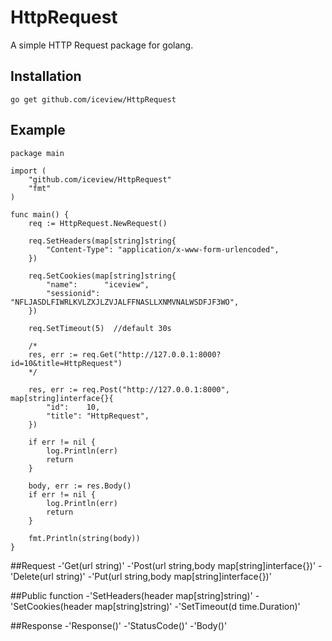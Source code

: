 # HttpRequest
A simple HTTP Request package for golang.


## Installation

```
go get github.com/iceview/HttpRequest
```

## Example

```
package main

import (
	"github.com/iceview/HttpRequest"
	"fmt"
)

func main() {
	req := HttpRequest.NewRequest()

    req.SetHeaders(map[string]string{
    	"Content-Type": "application/x-www-form-urlencoded",
    })

    req.SetCookies(map[string]string{
    	"name":      "iceview",
    	"sessionid": "NFLJASDLFIWRLKVLZXJLZVJALFFNASLLXNMVNALWSDFJF3WO",
    })

    req.SetTimeout(5)  //default 30s

    /*
    res, err := req.Get("http://127.0.0.1:8000?id=10&title=HttpRequest")
    */

    res, err := req.Post("http://127.0.0.1:8000", map[string]interface{}{
    	"id":    10,
    	"title": "HttpRequest",
    })

    if err != nil {
    	log.Println(err)
    	return
    }

    body, err := res.Body()
    if err != nil {
    	log.Println(err)
    	return
    }

    fmt.Println(string(body))
}
```

##Request
-'Get(url string)'
-'Post(url string,body map[string]interface{})'
-'Delete(url string)'
-'Put(url string,body map[string]interface{})'


##Public function
-'SetHeaders(header map[string]string)'
-'SetCookies(header map[string]string)'
-'SetTimeout(d time.Duration)'


##Response
-'Response()'
-'StatusCode()'
-'Body()'
